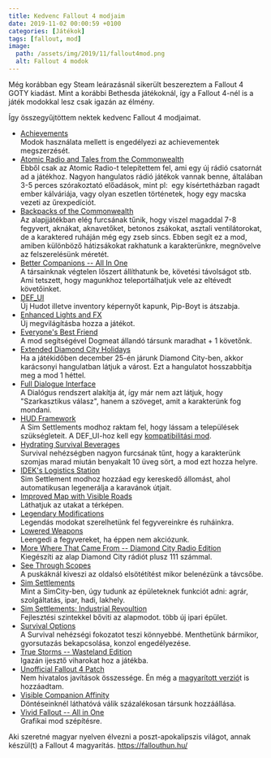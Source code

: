 ```yaml
---
title: Kedvenc Fallout 4 modjaim
date: 2019-11-02 00:00:59 +0100
categories: [Játékok]
tags: [fallout, mod]
image:
  path: /assets/img/2019/11/fallout4mod.png
  alt: Fallout 4 modok
---
```


Még korábban egy Steam leárazásnál sikerült beszereztem a Fallout 4 GOTY kiadást. Mint a korábbi Bethesda játékoknál, így a Fallout 4-nél is a játék modokkal lesz csak igazán az élmény.

Így összegyűjtöttem nektek kedvenc Fallout 4 modjaimat.

-   [Achievements](https://www.nexusmods.com/fallout4/mods/12465)\
    Modok használata mellett is engedélyezi az achievementek megszerzését.
-   [Atomic Radio and Tales from the Commonwealth](https://www.nexusmods.com/fallout4/mods/8704)\
    Ebből csak az Atomic Radio-t telepítettem fel, ami egy új rádió csatornát ad a játékhoz. Nagyon hangulatos rádió játékok vannak benne, általában 3-5 perces szórakoztató előadások, mint pl:  egy kísértetházban ragadt ember kálváriája, vagy olyan eszetlen történetek, hogy egy macska vezeti az űrexpedíciót.
-   [Backpacks of the Commonwealth](https://www.nexusmods.com/fallout4/mods/29447)\
    Az alapjjátékban elég furcsának tűnik, hogy viszel magaddal 7-8 fegyvert, aknákat, aknavetőket, betonos zsákokat, asztali ventilátorokat, de a karaktered ruháján még egy zseb sincs. Ebben segít ez a mod, amiben különböző hátizsákokat rakhatunk a karakterünkre, megnövelve az felszerelésünk méretét.
-   [Better Companions -- All In One](https://www.nexusmods.com/fallout4/mods/18547)\
    A társainknak végtelen lőszert állíthatunk be, követési távolságot stb. Ami tetszett, hogy magunkhoz teleportálhatjuk vele az eltévedt követőinket.
-   [DEF_UI](https://www.nexusmods.com/fallout4/mods/10654)\
    Új Hudot illetve inventory képernyőt kapunk, Pip-Boyt is átszabja.
-   [Enhanced Lights and FX](https://www.nexusmods.com/fallout4/mods/13596)\
    Új megvilágításba hozza a játékot.
-   [Everyone's Best Friend](https://www.nexusmods.com/fallout4/mods/13459)\
    A mod segítségével Dogmeat állandó társunk maradhat + 1 követőnk.
-   [Extended Diamond City Holidays](https://www.nexusmods.com/fallout4/mods/14809)\
    Ha a játékidőben december 25-én járunk Diamond City-ben, akkor karácsonyi hangulatban látjuk a várost. Ezt a hangulatot hosszabbítja meg a mod 1 héttel.
-   [Full Dialogue Interface](https://www.nexusmods.com/fallout4/mods/1235)\
    A Dialógus rendszert alakítja át, így már nem azt látjuk, hogy "Szarkasztikus válasz", hanem a szöveget, amit a karakterünk fog mondani.
-   [HUD Framework](https://www.nexusmods.com/fallout4/mods/20309)\
    A Sim Settlements modhoz raktam fel, hogy lássam a települések szükségleteit. A DEF_UI-hoz kell egy [kompatibilitási mod](https://www.nexusmods.com/fallout4/mods/20309).
-   [Hydrating Survival Beverages](https://www.nexusmods.com/fallout4/mods/16807)\
    Survival nehézségben nagyon furcsának tűnt, hogy a karakterünk szomjas marad miután benyakalt 10 üveg sört, a mod ezt hozza helyre.
-   [IDEK's Logistics Station](https://www.nexusmods.com/fallout4/mods/28945)\
    Sim Settlement modhoz hozzáad egy kereskedő állomást, ahol automatikusan legenerálja a karavánok útjait.
-   [Improved Map with Visible Roads](https://www.nexusmods.com/fallout4/mods/1215)\
    Láthatjuk az utakat a térképen.
-   [Legendary Modifications](https://www.nexusmods.com/fallout4/mods/4042)\
    Legendás modokat szerelhetünk fel fegyvereinkre és ruháinkra.
-   [Lowered Weapons](https://www.nexusmods.com/fallout4/mods/522)\
    Leengedi a fegyvereket, ha éppen nem akciózunk.
-   [More Where That Came From -- Diamond City Radio Edition](https://www.nexusmods.com/fallout4/mods/637)\
    Kiegészíti az alap Diamond City rádiót plusz 111 számmal.
-   [See Through Scopes](https://www.nexusmods.com/fallout4/mods/9476)\
    A puskáknál kiveszi az oldalsó elsötétítést mikor belenézünk a távcsőbe.
-   [Sim Settlements](https://www.nexusmods.com/fallout4/mods/21872)\
    Mint a SimCity-ben, úgy tudunk az épületeknek funkciót adni: agrár, szolgáltatás, ipar, hadi, lakhely.
-   [Sim Settlements: Industrial Revoultion](https://www.nexusmods.com/fallout4/mods/25213)\
    Fejlesztési szintekkel bőviti az alapmodot. több új ipari épület.
-   [Survival Options](https://www.nexusmods.com/fallout4/mods/14650)\
    A Survival nehézségi fokozatot teszi könnyebbé. Menthetünk bármikor, gyorsutazás bekapcsolása, konzol engedélyezése.
-   [True Storms -- Wasteland Edition](https://www.nexusmods.com/fallout4/mods/4472)\
    Igazán ijesztő viharokat hoz a játékba.
-   [Unofficial Fallout 4 Patch](https://www.nexusmods.com/fallout4/mods/4598)\
    Nem hivatalos javítások összessége. Én még a [magyarított verzió](https://fallouthun.hu/magyaritas-letoltese/)t is hozzáadtam.
-   [Visible Companion Affinity](https://www.nexusmods.com/fallout4/mods/10660)\
    Döntéseinknél láthatóvá válik százalékosan társunk hozzáállása.
-   [Vivid Fallout -- All in One](https://www.nexusmods.com/fallout4/mods/25714)\
    Grafikai mod szépítésre.

Aki szeretné magyar nyelven élvezni a poszt-apokalipszis világot, annak készül(t) a Fallout 4 magyarítás. <https://fallouthun.hu/>